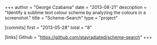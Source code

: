 +++
author = "George Czabania"
date = "2013-08-21"
description = "Identify a sublime text colour scheme by analyzing the colours in a screenshot."
title = "Scheme-Search"
type = "project"

[commits]
  first = "2013-05-28"
  total = "8"

[links]
  Github = "https://github.com/stayradiated/scheme-search"
+++

